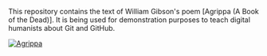 This repository contains the text of William Gibson's poem 
[Agrippa (A Book of the Dead)]. It is being used for demonstration purposes to
teach digital humanists about Git and GitHub.

[![Agrippa](https://upload.wikimedia.org/wikipedia/en/b/b0/Agrippa-cover.jpg)](https://en.wikipedia.org/wiki/Agrippa_(A_Book_of_the_Dead))

[Agrippa (A Book of the Deat)]: https://en.wikipedia.org/wiki/Agrippa_(A_Book_of_the_Dead)
